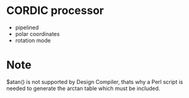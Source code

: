 # CORDIC processor

- pipelined
- polar coordinates
- rotation mode


# Note

$atan() is not supported by Design Compiler, thats why a Perl script
is needed to generate the arctan table which must be included.
